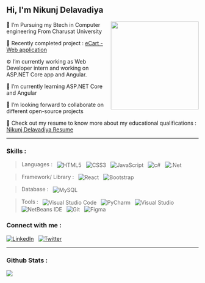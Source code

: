 ## Hi, I'm Nikunj Delavadiya 
<!--    <img align='right' src="https://media.giphy.com/media/836HiJc7pgzy8iNXCn/giphy.gif" width="230" /> -->
 <img align='right' src="https://blog.imarticus.org/wp-content/uploads/2020/09/rt.gif" width="230" />
<!--   <img align='right' src="https://mir-s3-cdn-cf.behance.net/project_modules/disp/8930b329502133.55f6b199518e9.gif" width="230" /> -->
  <p>🏫  I’m Pursuing my Btech in Computer engineering From Charusat University</p>
  <p>🔭  Recently completed project : <a href="https://github.com/eCart-Web-Application">eCart - Web application</a></p>
  <p>⚙️  I’m currently working as Web Developer intern and working on ASP.NET Core app and Angular.
  <p>🌱  I’m currently learning ASP.NET Core and Angular</p>
  <p>👬  I’m looking forward to collaborate on different open-source projects</p>
  <p>📃  Check out my resume to know more about my educational qualifications : <a href="https://drive.google.com/file/d/1hbsAJnY5-6QNB8EeKL3k8IXi-fWiPMrO/view?usp=sharing">Nikunj Delavadiya Resume </a></p>
<!--   <p>🌎  I’m availabe for any Design or UI Engineer role</p> -->
 
---
<!--
<img src="https://readme-jokes.vercel.app/api" alt="Jokes Card" />
-->
### Skills :

> Languages : &nbsp; <img alt="HTML5" align="center" src="https://img.shields.io/badge/HTML5-E34F26?style=for-the-badge&logo=html5&logoColor=white"/> &nbsp; <img alt="CSS3" align="center" src="https://img.shields.io/badge/CSS3-1572B6?style=for-the-badge&logo=css3&logoColor=white"/> &nbsp; <img align="center" alt="JavaScript" src="https://img.shields.io/badge/JavaScript-F7DF1E?style=for-the-badge&logo=javascript&logoColor=black"/> &nbsp; <img alt="c#" align="center" src="https://img.shields.io/badge/C%23-239120?style=for-the-badge&logo=c-sharp&logoColor=white"/> &nbsp; <img alt=".Net" align="center" src="https://img.shields.io/badge/.NET-5C2D91?style=for-the-badge&logo=.net&logoColor=white"/> &nbsp; 
<!--  <img alt="C++" align="center" src="https://img.shields.io/badge/c++-%2300599C.svg?&style=for-the-badge&logo=c%2B%2B&ogoColor=white"/> &nbsp;  -->
<!-- > <img alt="Java" align="center" src="https://img.shields.io/badge/java-%23ED8B00.svg?&style=for-the-badge&logo=java&logoColor=white"/> -->

> Framework/ Library : &nbsp; <img alt="React" align="center" src="https://img.shields.io/badge/react-%2320232a.svg?&style=for-the-badge&logo=react&logoColor=%2361DAFB"/> &nbsp; <img align="center" alt="Bootstrap" src="https://img.shields.io/badge/bootstrap-%23563D7C.svg?&style=for-the-badge&logo=bootstrap&logoColor=white"/>

> Database : &nbsp; <img align="center" alt="MySQL" src="https://img.shields.io/badge/mysql-%2300f.svg?&style=for-the-badge&logo=mysql&logoColor=white"/>

> Tools : &nbsp; <img alt="Visual Studio Code" align="center" src="https://img.shields.io/badge/VisualStudioCode-0078d7.svg?&style=for-the-badge&logo=visual-studio-code&logoColor=white"/> &nbsp; <img alt="PyCharm"  align="center" src="https://img.shields.io/badge/PyCharm-000000.svg?&style=for-the-badge&logo=PyCharm&logoColor=white"/> &nbsp; <img alt="Visual Studio" align="center" src="https://img.shields.io/badge/VisualStudio-5C2D91.svg?&style=for-the-badge&logo=visual-studio&logoColor=white"/> &nbsp; <img alt="NetBeans IDE" align="center" src="https://img.shields.io/badge/NetBeansIDE-1B6AC6.svg?&style=for-the-badge&logo=apache-netbeans-ide&logoColor=white"/>  &nbsp; <img alt="Git" align="center" src="https://img.shields.io/badge/git-%23F05033.svg?&style=for-the-badge&logo=git&logoColor=white"/> &nbsp; <img alt="Figma" align="center" src="https://img.shields.io/badge/figma-%23F24E1E.svg?&style=for-the-badge&logo=figma&logoColor=white"/>

### Connect with me :
<a href="https://www.linkedin.com/in/nikunj-delavadiya-4544b518b/" target="_blank"><img alt="LinkedIn" src="https://img.shields.io/badge/linkedin-%230077B5.svg?&style=for-the-badge&logo=linkedin&logoColor=white"/></a>&nbsp; &nbsp;<a href="https://twitter.com/Nikunj37471832" target="_blank"><img alt="Twitter" src="https://img.shields.io/badge/<handle>-%231DA1F2.svg?&style=for-the-badge&logo=Twitter&logoColor=white"/></a>

---
### Github Stats :
<img src="https://github-readme-stats.vercel.app/api?username=Nikunj018&&show_icons=true&title_color=ffffff&icon_color=bb2acf&text_color=daf7dc&bg_color=151515"/>
 
